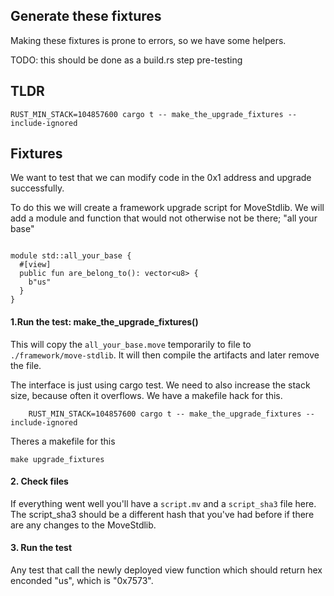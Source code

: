 
## Generate these fixtures
Making these fixtures is prone to errors, so we have some helpers.

TODO: this should be done as a build.rs step pre-testing
## TLDR
```
RUST_MIN_STACK=104857600 cargo t -- make_the_upgrade_fixtures --include-ignored
```

## Fixtures

We want to test that we can modify code in the 0x1 address and upgrade successfully.

To do this we will create a framework upgrade script for MoveStdlib. We will add a module and function that would not otherwise not be there; "all your base"

```

module std::all_your_base {
  #[view]
  public fun are_belong_to(): vector<u8> {
    b"us"
  }
}
```

#### 1.Run the test: make_the_upgrade_fixtures()
This will copy the `all_your_base.move` temporarily to file to `./framework/move-stdlib`. It will then compile the artifacts and later remove the file.


The interface is just using cargo test. We need to also increase the stack size, because often it overflows. We have a makefile hack for this.

```
	RUST_MIN_STACK=104857600 cargo t -- make_the_upgrade_fixtures --include-ignored
```

Theres a makefile for this

```
make upgrade_fixtures
```

#### 2. Check files
If everything went well you'll have a `script.mv` and a `script_sha3` file here. The script_sha3 should be a different hash that you've had before if there are any changes to the MoveStdlib.

#### 3. Run the test
Any test that call the newly deployed view function which should return hex enconded "us", which is "0x7573".